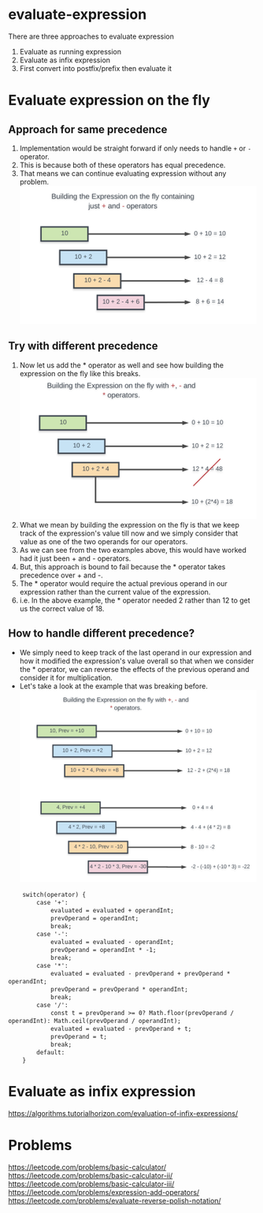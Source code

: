 # evaluate-expression
There are three approaches to evaluate expression
1. Evaluate as running expression
2. Evaluate as infix expression
3. First convert into postfix/prefix then evaluate it  

# Evaluate expression on the fly
## Approach for same precedence
1. Implementation would be straight forward if only needs to handle `+` or `-` operator. 
2. This is because both of these operators has equal precedence. 
3. That means we can continue evaluating expression without any problem.
![](282_Expression_Add_Operators_Diag_2.png)

## Try with different precedence
1. Now let us add the * operator as well and see how building the expression on the fly like this breaks.
![](282_Expression_Add_Operators_Diag_3.png)
2. What we mean by building the expression on the fly is that we keep track of the expression's value till now and we simply consider that value as one of the two operands for our operators. 
3. As we can see from the two examples above, this would have worked had it just been + and - operators.
4. But, this approach is bound to fail because the * operator takes precedence over + and -. 
5.  The * operator would require the actual previous operand in our expression rather than the current value of the expression.
6.  i.e. In the above example, the * operator needed 2 rather than 12 to get us the correct value of 18.

## How to handle different precedence?
- We simply need to keep track of the last operand in our expression and how it modified the expression's value overall so that when we consider the * operator, we can reverse the effects of the previous operand and consider it for multiplication.
- Let's take a look at the example that was breaking before.
![](282_Expression_Add_Operators_Diag_4.png)

```
    switch(operator) {
        case '+':
            evaluated = evaluated + operandInt;
            prevOperand = operandInt;
            break;
        case '-':
            evaluated = evaluated - operandInt;
            prevOperand = operandInt * -1;
            break;
        case '*':
            evaluated = evaluated - prevOperand + prevOperand * operandInt;
            prevOperand = prevOperand * operandInt;
            break;
        case '/':
            const t = prevOperand >= 0? Math.floor(prevOperand / operandInt): Math.ceil(prevOperand / operandInt);
            evaluated = evaluated - prevOperand + t;
            prevOperand = t;
            break;
        default:                                                
    }
```
# Evaluate as infix expression
https://algorithms.tutorialhorizon.com/evaluation-of-infix-expressions/

# Problems
https://leetcode.com/problems/basic-calculator/
https://leetcode.com/problems/basic-calculator-ii/
https://leetcode.com/problems/basic-calculator-iii/
https://leetcode.com/problems/expression-add-operators/
https://leetcode.com/problems/evaluate-reverse-polish-notation/